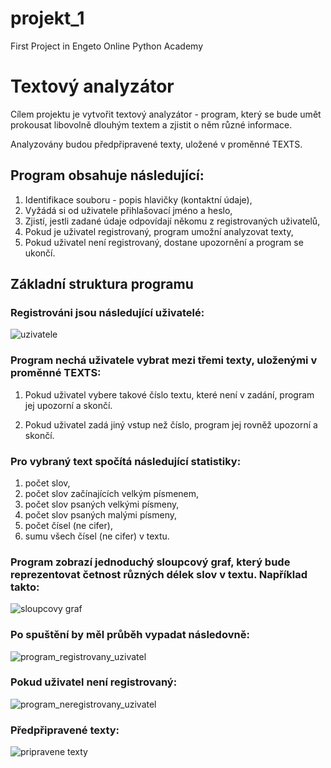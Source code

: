 # projekt_1
First Project in Engeto Online Python Academy

# Textový analyzátor

Cílem projektu je vytvořit textový analyzátor - program, který se bude umět prokousat libovolně dlouhým textem a zjistit o něm různé informace.

Analyzovány budou předpřipravené texty, uložené v proměnné TEXTS.

## **Program obsahuje následující:**

1. Identifikace souboru - popis hlavičky (kontaktní údaje),
2. Vyžádá si od uživatele přihlašovací jméno a heslo,
3. Zjistí, jestli zadané údaje odpovídají někomu z registrovaných uživatelů,
4. Pokud je uživatel registrovaný, program umožní analyzovat texty,
5. Pokud uživatel není registrovaný, dostane upozornění a program se ukončí.


## Základní struktura programu

### **Registrováni jsou následující uživatelé:**

![uzivatele](https://github.com/BaraMaskova/projekt_1/assets/145649546/a30d6b10-93e2-4f22-8a65-75fc2b79f0a5)


### **Program nechá uživatele vybrat mezi třemi texty, uloženými v proměnné TEXTS:**

  1. Pokud uživatel vybere takové číslo textu, které není v zadání, program jej upozorní a skončí.

  2. Pokud uživatel zadá jiný vstup než číslo, program jej rovněž upozorní a skončí.


### **Pro vybraný text spočítá následující statistiky:**
  1. počet slov,
  2. počet slov začínajících velkým písmenem,
  3. počet slov psaných velkými písmeny,
  4. počet slov psaných malými písmeny,
  5. počet čísel (ne cifer),
  6. sumu všech čísel (ne cifer) v textu.

### **Program zobrazí jednoduchý sloupcový graf, který bude reprezentovat četnost různých délek slov v textu. Například takto:**

![sloupcovy graf](https://github.com/BaraMaskova/projekt_1/assets/145649546/3de40a97-0b4d-4473-aaa9-4bbd205cbe87)

### **Po spuštění by měl průběh vypadat následovně:**

![program_registrovany_uzivatel](https://github.com/BaraMaskova/projekt_1/assets/145649546/b67afdd1-933d-49a0-8fb5-71bbb2b4f278)

### Pokud uživatel **není registrovaný:**

![program_neregistrovany_uzivatel](https://github.com/BaraMaskova/projekt_1/assets/145649546/f7e25832-215d-44bd-aa98-703f334d2125)

### Předpřipravené texty:

![pripravene texty](https://github.com/BaraMaskova/projekt_1/assets/145649546/c055f8ce-2a51-43d9-b6d6-5df5eb24a5ba)
